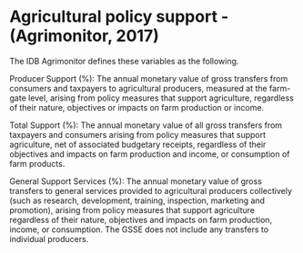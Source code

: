 # Agricultural policy support - (Agrimonitor, 2017)

The IDB Agrimonitor defines these variables as the following.

Producer Support (%): The annual monetary value of gross transfers from consumers and taxpayers to agricultural producers, measured at the farm-gate level, arising from policy measures that support agriculture, regardless of their nature, objectives or impacts on farm production or income.

Total Support (%): The annual monetary value of all gross transfers from taxpayers and consumers arising from policy measures that support agriculture, net of associated budgetary receipts, regardless of their objectives and impacts on farm production and income, or consumption of farm products.

General Support Services (%): The annual monetary value of gross transfers to general services provided to agricultural producers collectively (such as research, development, training, inspection, marketing and promotion), arising from policy measures that support agriculture regardless of their nature, objectives and impacts on farm production, income, or consumption. The GSSE does not include any transfers to individual producers.
